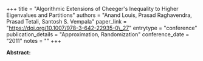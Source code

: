 +++
title = "Algorithmic Extensions of Cheeger's Inequality to Higher Eigenvalues and Partitions"
authors = "Anand Louis, Prasad Raghavendra, Prasad Tetali, Santosh S. Vempala"
paper_link = "https://doi.org/10.1007/978-3-642-22935-0\_27"
entrytype = "conference"
publication_details = "Approximation,  Randomization"
conference_date = "2011"
notes = ""
+++

<b>Abstract:</b>
